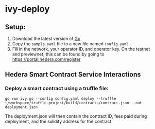 # ivy-deploy

## Setup:
1. Download the latest version of [Go](https://go.dev/)
2. Copy the `sample.yaml` file to a new file named `config.yaml`
3. Fill in the network, your operator ID, and operator key. On the testnet and previewnet, this can be found by going to https://portal.hedera.com/register

## Hedera Smart Contract Service Interactions
### Deploy a smart contract using a truffle file:
```
go run ivy.go --config config.yaml deploy --truffle ~/workspace/truffle-project/build/contracts/contract.json --out deployment.json
```
The deployment.json will then contain the contract ID, fees paid during deployment, and the solidity address for the contract

